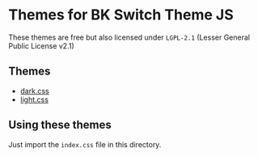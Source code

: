 # Themes for BK Switch Theme JS

These themes are free but also licensed under `LGPL-2.1` (Lesser General Public License v2.1)

## Themes
- [dark.css](dark.css)
- [light.css](light.css)

## Using these themes
Just import the `index.css` file in this directory.
